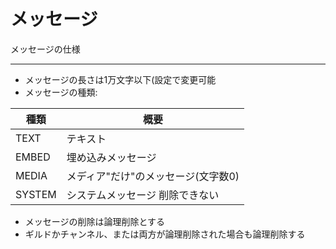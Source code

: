 # メッセージ

メッセージの仕様

---

- メッセージの長さは1万文字以下(設定で変更可能
- メッセージの種類:

| 種類     | 概要                   |
|--------|----------------------|
| TEXT   | テキスト                 |
| EMBED  | 埋め込みメッセージ            |
| MEDIA  | メディア"だけ"のメッセージ(文字数0) |
| SYSTEM | システムメッセージ 削除できない     |

- メッセージの削除は論理削除とする
- ギルドかチャンネル、または両方が論理削除された場合も論理削除する